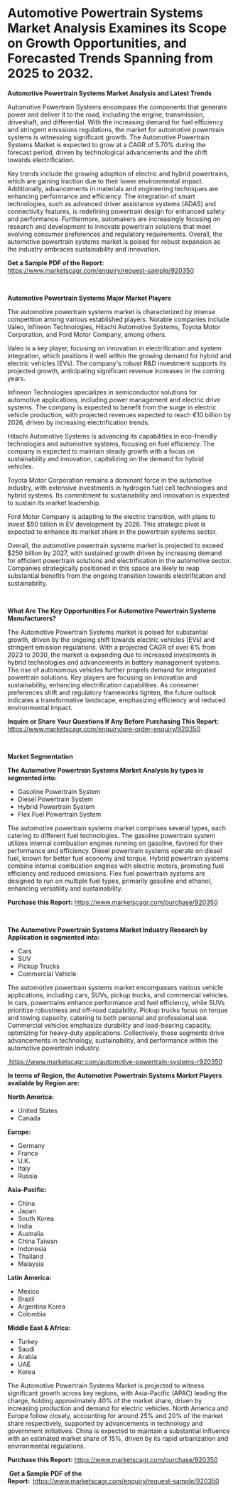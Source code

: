 <p><h1>Automotive Powertrain Systems Market Analysis Examines its Scope on Growth Opportunities, and Forecasted Trends Spanning from 2025 to 2032.</h1></p><p><strong>Automotive Powertrain Systems Market Analysis and Latest Trends</strong></p>
<p><p>Automotive Powertrain Systems encompass the components that generate power and deliver it to the road, including the engine, transmission, driveshaft, and differential. With the increasing demand for fuel efficiency and stringent emissions regulations, the market for automotive powertrain systems is witnessing significant growth. The Automotive Powertrain Systems Market is expected to grow at a CAGR of 5.70% during the forecast period, driven by technological advancements and the shift towards electrification. </p><p>Key trends include the growing adoption of electric and hybrid powertrains, which are gaining traction due to their lower environmental impact. Additionally, advancements in materials and engineering techniques are enhancing performance and efficiency. The integration of smart technologies, such as advanced driver assistance systems (ADAS) and connectivity features, is redefining powertrain design for enhanced safety and performance. Furthermore, automakers are increasingly focusing on research and development to innovate powertrain solutions that meet evolving consumer preferences and regulatory requirements. Overall, the automotive powertrain systems market is poised for robust expansion as the industry embraces sustainability and innovation.</p></p>
<p><strong>Get a Sample PDF of the Report:&nbsp;</strong> <a href="https://www.marketscagr.com/enquiry/request-sample/920350?utm_campaign=2039&utm_medium=2&utm_source=Github&utm_content=ia&utm_term=16042025&utm_id=automotive-powertrain-systems">https://www.marketscagr.com/enquiry/request-sample/920350</a></p>
<p>&nbsp;</p>
<p><strong>Automotive Powertrain Systems Major Market Players</strong></p>
<p><p>The automotive powertrain systems market is characterized by intense competition among various established players. Notable companies include Valeo, Infineon Technologies, Hitachi Automotive Systems, Toyota Motor Corporation, and Ford Motor Company, among others.</p><p>Valeo is a key player, focusing on innovation in electrification and system integration, which positions it well within the growing demand for hybrid and electric vehicles (EVs). The company's robust R&D investment supports its projected growth, anticipating significant revenue increases in the coming years.</p><p>Infineon Technologies specializes in semiconductor solutions for automotive applications, including power management and electric drive systems. The company is expected to benefit from the surge in electric vehicle production, with projected revenues expected to reach €10 billion by 2026, driven by increasing electrification trends.</p><p>Hitachi Automotive Systems is advancing its capabilities in eco-friendly technologies and automotive systems, focusing on fuel efficiency. The company is expected to maintain steady growth with a focus on sustainability and innovation, capitalizing on the demand for hybrid vehicles.</p><p>Toyota Motor Corporation remains a dominant force in the automotive industry, with extensive investments in hydrogen fuel cell technologies and hybrid systems. Its commitment to sustainability and innovation is expected to sustain its market leadership.</p><p>Ford Motor Company is adapting to the electric transition, with plans to invest $50 billion in EV development by 2026. This strategic pivot is expected to enhance its market share in the powertrain systems sector.</p><p>Overall, the automotive powertrain systems market is projected to exceed $250 billion by 2027, with sustained growth driven by increasing demand for efficient powertrain solutions and electrification in the automotive sector. Companies strategically positioned in this space are likely to reap substantial benefits from the ongoing transition towards electrification and sustainability.</p></p>
<p>&nbsp;</p>
<p><strong>What Are The Key Opportunities For Automotive Powertrain Systems Manufacturers?</strong></p>
<p><p>The Automotive Powertrain Systems market is poised for substantial growth, driven by the ongoing shift towards electric vehicles (EVs) and stringent emission regulations. With a projected CAGR of over 6% from 2023 to 2030, the market is expanding due to increased investments in hybrid technologies and advancements in battery management systems. The rise of autonomous vehicles further propels demand for integrated powertrain solutions. Key players are focusing on innovation and sustainability, enhancing electrification capabilities. As consumer preferences shift and regulatory frameworks tighten, the future outlook indicates a transformative landscape, emphasizing efficiency and reduced environmental impact.</p></p>
<p><strong>Inquire or Share Your Questions If Any Before Purchasing This Report:</strong> <a href="https://www.marketscagr.com/enquiry/pre-order-enquiry/920350?utm_campaign=2039&utm_medium=2&utm_source=Github&utm_content=ia&utm_term=16042025&utm_id=automotive-powertrain-systems">https://www.marketscagr.com/enquiry/pre-order-enquiry/920350</a></p>
<p>&nbsp;</p>
<p><strong>Market Segmentation</strong></p>
<p><strong>The Automotive Powertrain Systems Market Analysis by types is segmented into:</strong></p>
<p><ul><li>Gasoline Powertrain System</li><li>Diesel Powertrain System</li><li>Hybrid Powertrain System</li><li>Flex Fuel Powertrain System</li></ul></p>
<p><p>The automotive powertrain systems market comprises several types, each catering to different fuel technologies. The gasoline powertrain system utilizes internal combustion engines running on gasoline, favored for their performance and efficiency. Diesel powertrain systems operate on diesel fuel, known for better fuel economy and torque. Hybrid powertrain systems combine internal combustion engines with electric motors, promoting fuel efficiency and reduced emissions. Flex fuel powertrain systems are designed to run on multiple fuel types, primarily gasoline and ethanol, enhancing versatility and sustainability.</p></p>
<p><strong>Purchase this Report:&nbsp;</strong><a href="https://www.marketscagr.com/purchase/920350?utm_campaign=2039&utm_medium=2&utm_source=Github&utm_content=ia&utm_term=16042025&utm_id=automotive-powertrain-systems">https://www.marketscagr.com/purchase/920350</a></p>
<p>&nbsp;</p>
<p><strong>The Automotive Powertrain Systems Market Industry Research by Application is segmented into:</strong></p>
<p><ul><li>Cars</li><li>SUV</li><li>Pickup Trucks</li><li>Commercial Vehicle</li></ul></p>
<p><p>The automotive powertrain systems market encompasses various vehicle applications, including cars, SUVs, pickup trucks, and commercial vehicles. In cars, powertrains enhance performance and fuel efficiency, while SUVs prioritize robustness and off-road capability. Pickup trucks focus on torque and towing capacity, catering to both personal and professional use. Commercial vehicles emphasize durability and load-bearing capacity, optimizing for heavy-duty applications. Collectively, these segments drive advancements in technology, sustainability, and performance within the automotive powertrain industry.</p></p>
<p><a href="https://www.marketscagr.com/automotive-powertrain-systems-r920350?utm_campaign=2039&utm_medium=2&utm_source=Github&utm_content=ia&utm_term=16042025&utm_id=automotive-powertrain-systems">&nbsp;https://www.marketscagr.com/automotive-powertrain-systems-r920350</a></p>
<p><strong>In terms of Region, the Automotive Powertrain Systems Market Players available by Region are:</strong></p>
<p>
    <p> <strong> North America: </strong>
        <ul>
            <li>United States</li>
            <li>Canada</li>
        </ul>
        </p> 
    <p> <strong> Europe: </strong>
        <ul>
            <li>Germany</li>
            <li>France</li>
            <li>U.K.</li>
            <li>Italy</li>
            <li>Russia</li>
        </ul>
        </p> 
    <p> <strong> Asia-Pacific: </strong>
        <ul>
            <li>China</li>
            <li>Japan</li>
            <li>South Korea</li>
            <li>India</li>
            <li>Australia</li>
            <li>China Taiwan</li>
            <li>Indonesia</li>
            <li>Thailand</li>
            <li>Malaysia</li>
        </ul>
        </p> 
    <p> <strong> Latin America: </strong>
        <ul>
            <li>Mexico</li>
            <li>Brazil</li>
            <li>Argentina Korea</li>
            <li>Colombia</li>
        </ul>
        </p> 
    <p> <strong> Middle East & Africa: </strong>
        <ul>
            <li>Turkey</li>
            <li>Saudi</li>
            <li>Arabia</li>
            <li>UAE</li>
            <li>Korea</li>
        </ul>
    </p>
    </p>
<p><p>The Automotive Powertrain Systems Market is projected to witness significant growth across key regions, with Asia-Pacific (APAC) leading the charge, holding approximately 40% of the market share, driven by increasing production and demand for electric vehicles. North America and Europe follow closely, accounting for around 25% and 20% of the market share respectively, supported by advancements in technology and government initiatives. China is expected to maintain a substantial influence with an estimated market share of 15%, driven by its rapid urbanization and environmental regulations.</p></p>
<p><strong>Purchase this Report: </strong><a href="https://www.marketscagr.com/purchase/920350?utm_campaign=2039&utm_medium=2&utm_source=Github&utm_content=ia&utm_term=16042025&utm_id=automotive-powertrain-systems">https://www.marketscagr.com/purchase/920350</a></p>
<p>&nbsp;<strong>Get a Sample PDF of the Report:&nbsp;&nbsp;</strong><a href="https://www.marketscagr.com/enquiry/request-sample/920350?utm_campaign=2039&utm_medium=2&utm_source=Github&utm_content=ia&utm_term=16042025&utm_id=automotive-powertrain-systems">https://www.marketscagr.com/enquiry/request-sample/920350</a></p>
<p><strong></strong></p>
<p><p></p><p></p><p></p></p>